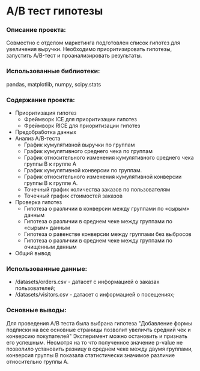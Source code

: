 # А/В тест гипотезы

### Описание проекта: 
Совместно с отделом маркетинга подготовлен список гипотез для увеличения выручки. Необходимо приоритизировать гипотезы, запустить A/B-тест и проанализировать результаты.

### Использованные библиотеки: 
pandas, matplotlib, numpy, scipy.stats

### Содержание проекта:
- Приоритизация гипотез
  - Фреймворк ICE для приоритизации гипотез
  - Фреймворк RICE для приоритизации гипотез
- Предобработка данных
- Анализ A/B-теста
  - График кумулятивной выручки по группам
  - График кумулятивного среднего чека по группам
  - График относительного изменения кумулятивного среднего чека группы B к группе A
  - График кумулятивной конверсии по группам.
  - График относительного изменения кумулятивной конверсии группы B к группе A.
  - Точечный график количества заказов по пользователям
  - Точечный график стоимостей заказов
- Проверка гипотез
  - Гипотеза о различии в конверсии между группами по «сырым» данным
  - Гипотеза о различии в среднем чеке между группами по «сырым» данным
  - Гипотеза о равенстве конверсии между группами без выбросов
  - Гипотеза о различии в среднем чеке между группами по очищенным данным
- Общий вывод

### Использованные данные:
 - /datasets/orders.csv - датасет с информацией о заказах пользователей;
 - /datasets/visitors.csv - датасет с информацией о посещениях;

### Основные выводы:
Для проведения А/В теста была выбрана гипотеза "Добавление формы подписки на все основные страницы позволит увеличть средний чек и конверсию покупателей"
Эксперимент можно остановить и признать его успешным. Несмотря на то что полученное значение p-value не позволило установить разницу в среднем чеке между двумя группами, конверсия группы B показала статистически значимое различие относительно группы А.


